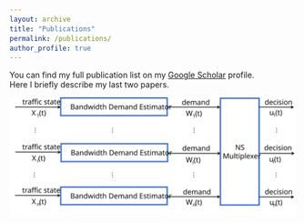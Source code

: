 ```yaml
---
layout: archive
title: "Publications"
permalink: /publications/
author_profile: true
---
```


You can find my full publication list on my <i class="fas fa-fw fa-graduation-cap"> </i> <a href="{{author.googlescholar}}"> Google Scholar</a> profile. </br>
Here I briefly describe my last two papers. 

<img src="/images/system.svg" alt="Proposed Architecture">
